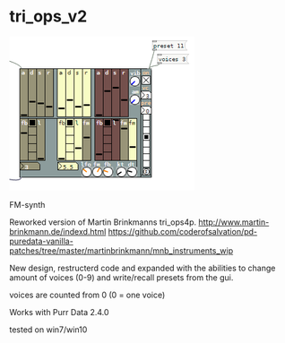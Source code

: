 # tri_ops_v2

![alt tag](tri_ops_v2.png)

FM-synth

Reworked version of Martin Brinkmanns tri_ops4p.
http://www.martin-brinkmann.de/indexd.html
https://github.com/coderofsalvation/pd-puredata-vanilla-patches/tree/master/martinbrinkmann/mnb_instruments_wip

New design, restructerd code and expanded with the abilities to change amount of voices (0-9) and write/recall presets from the gui.

voices are counted from 0 (0 = one voice)

Works with Purr Data 2.4.0

tested on win7/win10
 





